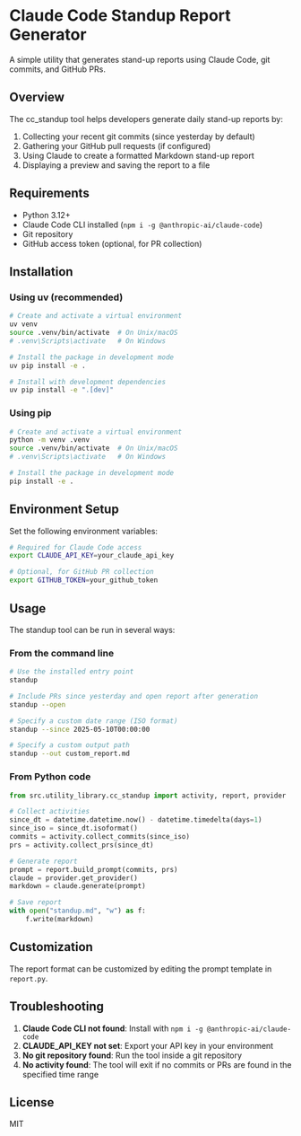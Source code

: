 # Claude Code Standup Report Generator

A simple utility that generates stand-up reports using Claude Code, git commits, and GitHub PRs.

## Overview

The cc_standup tool helps developers generate daily stand-up reports by:

1. Collecting your recent git commits (since yesterday by default)
2. Gathering your GitHub pull requests (if configured)
3. Using Claude to create a formatted Markdown stand-up report
4. Displaying a preview and saving the report to a file

## Requirements

- Python 3.12+
- Claude Code CLI installed (`npm i -g @anthropic-ai/claude-code`)
- Git repository
- GitHub access token (optional, for PR collection)

## Installation

### Using uv (recommended)

```bash
# Create and activate a virtual environment
uv venv
source .venv/bin/activate  # On Unix/macOS
# .venv\Scripts\activate   # On Windows

# Install the package in development mode
uv pip install -e .

# Install with development dependencies
uv pip install -e ".[dev]"
```

### Using pip

```bash
# Create and activate a virtual environment
python -m venv .venv
source .venv/bin/activate  # On Unix/macOS
# .venv\Scripts\activate   # On Windows

# Install the package in development mode
pip install -e .
```

## Environment Setup

Set the following environment variables:

```bash
# Required for Claude Code access
export CLAUDE_API_KEY=your_claude_api_key

# Optional, for GitHub PR collection
export GITHUB_TOKEN=your_github_token
```

## Usage

The standup tool can be run in several ways:

### From the command line

```bash
# Use the installed entry point
standup

# Include PRs since yesterday and open report after generation
standup --open

# Specify a custom date range (ISO format)
standup --since 2025-05-10T00:00:00

# Specify a custom output path
standup --out custom_report.md
```

### From Python code

```python
from src.utility_library.cc_standup import activity, report, provider

# Collect activities
since_dt = datetime.datetime.now() - datetime.timedelta(days=1)
since_iso = since_dt.isoformat()
commits = activity.collect_commits(since_iso)
prs = activity.collect_prs(since_dt)

# Generate report
prompt = report.build_prompt(commits, prs)
claude = provider.get_provider()
markdown = claude.generate(prompt)

# Save report
with open("standup.md", "w") as f:
    f.write(markdown)
```

## Customization

The report format can be customized by editing the prompt template in `report.py`.

## Troubleshooting

1. **Claude Code CLI not found**: Install with `npm i -g @anthropic-ai/claude-code`
2. **CLAUDE_API_KEY not set**: Export your API key in your environment
3. **No git repository found**: Run the tool inside a git repository
4. **No activity found**: The tool will exit if no commits or PRs are found in the specified time range

## License

MIT
